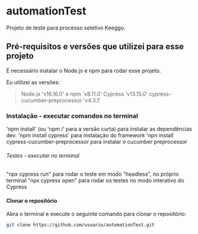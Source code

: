 # automationTest

Projeto de teste para processo seletivo Keeggo.

## Pré-requisitos e versões que utilizei para esse projeto

É necessário instalar o Node.js e npm para rodar esse projeto.

  Eu utilizei as versões:
> Node.js 'v16.16.0'  e
> npm 'v8.11.0'
> Cypress 'v13.15.0'
> cypress-cucumber-preprocessor 'v4.3.1' 

### Instalação - executar comandos no terminal

'npm install' (ou 'npm i' para a versão curta) para instalar as dependências dev.
'npm install cypress' para instalação do framework
'npn install cypress-cucumber-preprocessor para instalar o cucumber preprocessor

###### Testes - executar no terminal

"npx cypress run" para rodar o teste em modo "headless", no próprio terminal
"npx cypress open" para rodar os testes no modo interativo do Cypress

#### Clonar o repositório

Abra o terminal e execute o seguinte comando para clonar o repositório:
```bash
git clone https://github.com/usuario/automationTest.git

